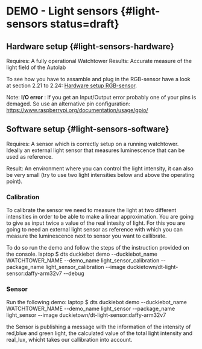 # DEMO - Light sensors {#light-sensors status=draft}

## Hardware setup {#light-sensors-hardware}
<div class='requirements' markdown="1">

Requires: A fully operational Watchtower 
Results: Accurate measure of the light field of the Autolab

</div>

To see how you have to assamble and plug in the RGB-sensor have a look at section 2.21 to 2.24: [Hardware setup RGB-sensor](#watchtower-hardware-assembly-WT19-A). 

Note: **I/O error** : If you get an Input/Output error probably one of your pins is demaged. So use an alternative pin configuration: https://www.raspberrypi.org/documentation/usage/gpio/


## Software setup {#light-sensors-software}
<div class='requirements' markdown="1">
Requires: A sensor which is correctly setup on a running watchtower.
Ideally an external light sensor that measures luminescence that can be used as reference.

Result: An environment where you can control the light intensity, it can also be very small (try to use two light intensities below and above the operating point).
</div>

### Calibration
To calibrate the sensor we need to measure the light at two different intensities in order to be able to make a linear approximation. You are going to give as input twice a value of the real intesity of light. For this you are going to need an external light sensor as reference with which you can measure the luminescence next to sensor you want to callibrate.

To do so run the demo and follow the steps of the instruction provided on the console. 
  laptop $ dts duckiebot demo --duckiebot_name WATCHTOWER_NAME --demo_name light_sensor_calibration --package_name light_sensor_calibration --image duckietown/dt-light-sensor:daffy-arm32v7 --debug


### Sensor
Run the following demo: 
  laptop $ dts duckiebot demo --duckiebot_name WATCHTOWER_NAME --demo_name light_sensor --package_name light_sensor --image duckietown/dt-light-sensor:daffy-arm32v7

the Sensor is publishing a message with the information of the intensity of red,blue and green light, the calculated value of the total light intensity and real_lux, whicht takes our callibration into account. 






